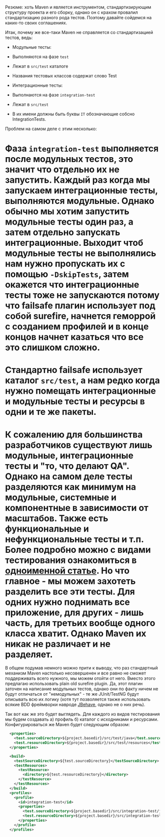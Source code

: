 Резюме: хоть Maven и является инструментом, стандартизирующим структуру проекта и его сборку, однако он с крахом провалил стандартизацию разного рода тестов. Поэтому давайте сойдемся на каких-то своих соглашениях.

Итак, почему же все-таки Maven не справляется со стандартизацией тестов, ведь:
* Модульные тесты: 
 * Выполняются на фазе `test` 
 * Лежат в `src/test` каталоге
 * Названия тестовых классов содержат слово Test

* Интеграционные тесты:
 * Выполнаются на фазе `integration-test`
 * Лежат в `src/test`
 * В их имени должны быть буквы `IT` обозначающие собсно IntegrationTests.

Проблем на самом деле с этим несколько:
 # Фаза `integration-test` выполняется после модульных тестов, это значит что отдельно их не запустить. Каждый раз когда мы запускаем интеграционные тесты, выполняются модульные. Однако обычно мы хотим запустить модульные тесты один раз, а затем отдельно запускать интеграционные. Выходит чтоб модульные тесты не выполнялись нам нужно пропускать их с помощью `-DskipTests`, затем окажется что интеграционные тесты тоже не запускаются потому что failsafe плагин использует под собой surefire, начнется геморрой с созданием профилей и в конце концов начнет казаться что все это слишком сложно.
 # Стандартно failsafe использует каталог `src/test`, а нам редко когда нужно помещать интеграционные и модульные тесты и ресурсы в одни и те же пакеты.
 # К сожалению для большинства разработчиков существуют лишь модульные, интеграционные тесты и "то, что делают QA". Однако на самом деле тесты разделяются как минимум на модульные, системные и компонентные в зависимости от масштабов. Также есть функциональные и нефункциональные тесты и т.п. Более подробно можно с видами тестирования ознакомиться в [одноименной статье](http://articles.javatalks.ru/articles/4). Но что главное - мы можем захотеть разделить все эти тесты. Для одних нужно поднимать все приложение, для других - лишь часть, для третьих вообще одного класса хватит. Однако Maven их никак не различает и не разделяет.

В общем подумав немного можно прити к выводу, что раз стандартный механизм Maven настолько несовершенен и все равно не сможет поддерживать всего нужного, мы можем отойти от него. Вместо этого предлагаю использовать plain old surefire plugin. Да, этот плагин заточен на написание модульных тестов, однако они по факту ничем не будут отличаться от "немодульных" - те же JUnit/TestNG будут описывать всю их логику (хотя тут позволяется также использовать всякие BDD фреймворки навроде [JBehave](http://jbehave.org/), однако не о них речь).

Так вот как же это будет выглядеть. Для каждого из видов тестирования мы будем создавать а) профиль б) каталог с исходниками и ресурсами. Конфигурироваться же Maven будет следующим образом:
```xml
  <properties>
    <test.sourceDirectory>${project.basedir}/src/test/java</test.sourceDirectory>
    <test.resourceDirectory>${project.basedir}/src/test/resources</test.resourceDirectory>
  </properties>

  <build>
    <testSourceDirectory>${test.sourceDirectory}</testSourceDirectory>
    <testResources>
      <testResource>
        <directory>${test.resourceDirectory}</directory>
      </testResource>
    </testResources>
  </build>
  <profiles>
    <profile>
      <id>integration-test</id>
      <properties>
        <test.sourceDirectory>${project.basedir}/src/integration-test/java</test.sourceDirectory>
        <test.resourceDirectory>${project.basedir}/src/integration-test/resources</test.resourceDirectory>
      </properties>
    </profile>
  </profiles>
```
